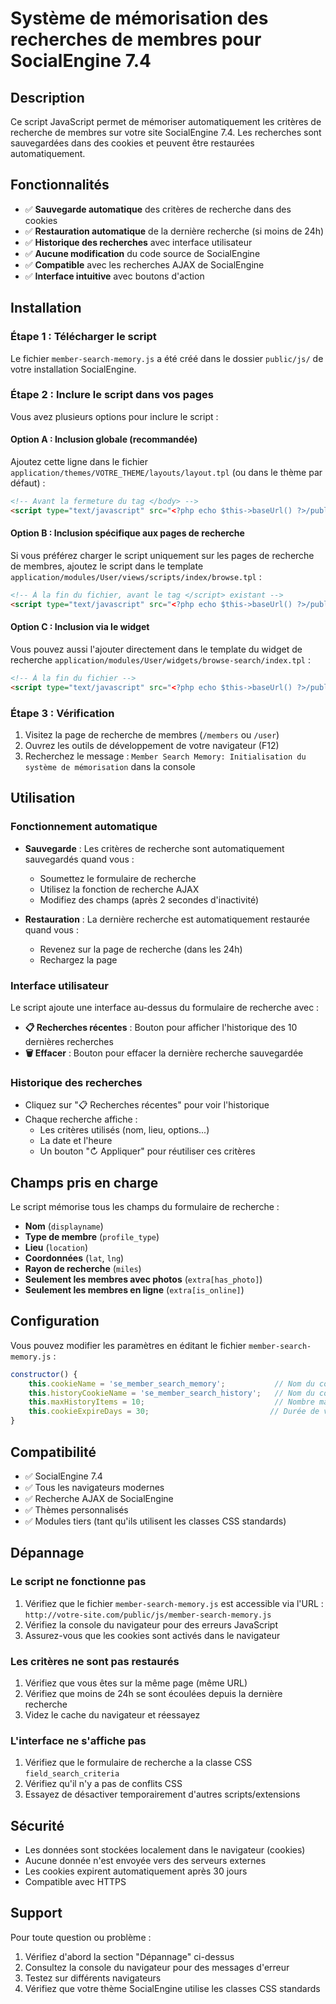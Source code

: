# Système de mémorisation des recherches de membres pour SocialEngine 7.4

## Description

Ce script JavaScript permet de mémoriser automatiquement les critères de recherche de membres sur votre site SocialEngine 7.4. Les recherches sont sauvegardées dans des cookies et peuvent être restaurées automatiquement.

## Fonctionnalités

- ✅ **Sauvegarde automatique** des critères de recherche dans des cookies
- ✅ **Restauration automatique** de la dernière recherche (si moins de 24h)
- ✅ **Historique des recherches** avec interface utilisateur
- ✅ **Aucune modification** du code source de SocialEngine
- ✅ **Compatible** avec les recherches AJAX de SocialEngine
- ✅ **Interface intuitive** avec boutons d'action

## Installation

### Étape 1 : Télécharger le script

Le fichier `member-search-memory.js` a été créé dans le dossier `public/js/` de votre installation SocialEngine.

### Étape 2 : Inclure le script dans vos pages

Vous avez plusieurs options pour inclure le script :

#### Option A : Inclusion globale (recommandée)

Ajoutez cette ligne dans le fichier `application/themes/VOTRE_THEME/layouts/layout.tpl` (ou dans le thème par défaut) :

```html
<!-- Avant la fermeture du tag </body> -->
<script type="text/javascript" src="<?php echo $this->baseUrl() ?>/public/js/member-search-memory.js"></script>
```

#### Option B : Inclusion spécifique aux pages de recherche

Si vous préférez charger le script uniquement sur les pages de recherche de membres, ajoutez le script dans le template `application/modules/User/views/scripts/index/browse.tpl` :

```html
<!-- À la fin du fichier, avant le tag </script> existant -->
<script type="text/javascript" src="<?php echo $this->baseUrl() ?>/public/js/member-search-memory.js"></script>
```

#### Option C : Inclusion via le widget

Vous pouvez aussi l'ajouter directement dans le template du widget de recherche `application/modules/User/widgets/browse-search/index.tpl` :

```html
<!-- À la fin du fichier -->
<script type="text/javascript" src="<?php echo $this->baseUrl() ?>/public/js/member-search-memory.js"></script>
```

### Étape 3 : Vérification

1. Visitez la page de recherche de membres (`/members` ou `/user`)
2. Ouvrez les outils de développement de votre navigateur (F12)
3. Recherchez le message : `Member Search Memory: Initialisation du système de mémorisation` dans la console

## Utilisation

### Fonctionnement automatique

- **Sauvegarde** : Les critères de recherche sont automatiquement sauvegardés quand vous :
  - Soumettez le formulaire de recherche
  - Utilisez la fonction de recherche AJAX
  - Modifiez des champs (après 2 secondes d'inactivité)

- **Restauration** : La dernière recherche est automatiquement restaurée quand vous :
  - Revenez sur la page de recherche (dans les 24h)
  - Rechargez la page

### Interface utilisateur

Le script ajoute une interface au-dessus du formulaire de recherche avec :

- **📋 Recherches récentes** : Bouton pour afficher l'historique des 10 dernières recherches
- **🗑️ Effacer** : Bouton pour effacer la dernière recherche sauvegardée

### Historique des recherches

- Cliquez sur "📋 Recherches récentes" pour voir l'historique
- Chaque recherche affiche :
  - Les critères utilisés (nom, lieu, options...)
  - La date et l'heure
  - Un bouton "↻ Appliquer" pour réutiliser ces critères

## Champs pris en charge

Le script mémorise tous les champs du formulaire de recherche :

- **Nom** (`displayname`)
- **Type de membre** (`profile_type`)
- **Lieu** (`location`)
- **Coordonnées** (`lat`, `lng`)
- **Rayon de recherche** (`miles`)
- **Seulement les membres avec photos** (`extra[has_photo]`)
- **Seulement les membres en ligne** (`extra[is_online]`)

## Configuration

Vous pouvez modifier les paramètres en éditant le fichier `member-search-memory.js` :

```javascript
constructor() {
    this.cookieName = 'se_member_search_memory';           // Nom du cookie principal
    this.historyCookieName = 'se_member_search_history';   // Nom du cookie d'historique
    this.maxHistoryItems = 10;                             // Nombre max d'éléments dans l'historique
    this.cookieExpireDays = 30;                           // Durée de vie des cookies (jours)
}
```

## Compatibilité

- ✅ SocialEngine 7.4
- ✅ Tous les navigateurs modernes
- ✅ Recherche AJAX de SocialEngine
- ✅ Thèmes personnalisés
- ✅ Modules tiers (tant qu'ils utilisent les classes CSS standards)

## Dépannage

### Le script ne fonctionne pas

1. Vérifiez que le fichier `member-search-memory.js` est accessible via l'URL : `http://votre-site.com/public/js/member-search-memory.js`
2. Vérifiez la console du navigateur pour des erreurs JavaScript
3. Assurez-vous que les cookies sont activés dans le navigateur

### Les critères ne sont pas restaurés

1. Vérifiez que vous êtes sur la même page (même URL)
2. Vérifiez que moins de 24h se sont écoulées depuis la dernière recherche
3. Videz le cache du navigateur et réessayez

### L'interface ne s'affiche pas

1. Vérifiez que le formulaire de recherche a la classe CSS `field_search_criteria`
2. Vérifiez qu'il n'y a pas de conflits CSS
3. Essayez de désactiver temporairement d'autres scripts/extensions

## Sécurité

- Les données sont stockées localement dans le navigateur (cookies)
- Aucune donnée n'est envoyée vers des serveurs externes
- Les cookies expirent automatiquement après 30 jours
- Compatible avec HTTPS

## Support

Pour toute question ou problème :

1. Vérifiez d'abord la section "Dépannage" ci-dessus
2. Consultez la console du navigateur pour des messages d'erreur
3. Testez sur différents navigateurs
4. Vérifiez que votre thème SocialEngine utilise les classes CSS standards